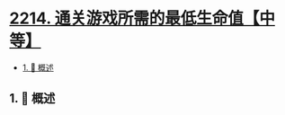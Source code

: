 # [2214. 通关游戏所需的最低生命值【中等】](https://github.com/Tdahuyou/TNotes.leetcode/tree/main/notes/2214.%20%E9%80%9A%E5%85%B3%E6%B8%B8%E6%88%8F%E6%89%80%E9%9C%80%E7%9A%84%E6%9C%80%E4%BD%8E%E7%94%9F%E5%91%BD%E5%80%BC%E3%80%90%E4%B8%AD%E7%AD%89%E3%80%91)

<!-- region:toc -->

- [1. 📝 概述](#1--概述)

<!-- endregion:toc -->

## 1. 📝 概述
